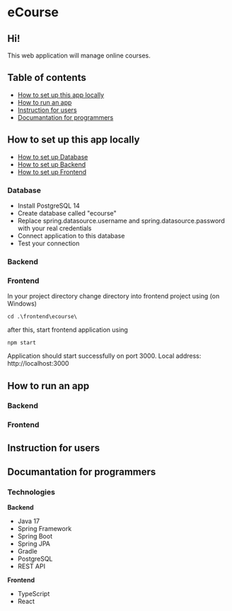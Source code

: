 # eCourse

## Hi!
This web application will manage online courses.

## Table of contents
* [How to set up this app locally](#How-to-set-up-this-app-locally)
* [How to run an app](#How-to-run-an-app)
* [Instruction for users](#Instruction-for-users)
* [Documantation for programmers](#Documantation-for-programmers)

## How to set up this app locally

* [How to set up Database](#Database)
* [How to set up Backend](#Backend)
* [How to set up Frontend](#Frontend)

### Database

* Install PostgreSQL 14 
* Create database called "ecourse"
* Replace spring.datasource.username and spring.datasource.password with your real credentials
* Connect application to this database
* Test your connection

### Backend

### Frontend

In your project directory change directory into frontend project using (on Windows)
```bash=
cd .\frontend\ecourse\ 
```
after this, start frontend application using
```bash=
npm start
```
Application should start successfully on port 3000. Local address: http://localhost:3000
## How to run an app

### Backend

### Frontend

## Instruction for users

## Documantation for programmers


### Technologies

**Backend**
- Java 17
- Spring Framework
- Spring Boot
- Spring JPA
- Gradle
- PostgreSQL
- REST API

**Frontend**
- TypeScript
- React
